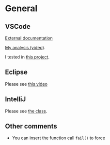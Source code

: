 # General

## VSCode

[External documentation](https://code.visualstudio.com/docs/java/java-testing)

[My analysis (video)](https://youtu.be/uhS6HkbvVzU).

I tested in [this project](https://github.com/andreterceiro/dio-maven-hello-world).

## Eclipse

Please see [this video](https://youtu.be/OH0gE1ghreE)

## IntelliJ

Please see [the class](https://web.dio.me/course/testes-unitarios-com-junit/learning/1e138856-fb8f-442a-82bc-d9ed541ee956?back=/track/coding-the-future-claro-java-spring-boot).

## Other comments

- You can insert the function call `fail()` to force